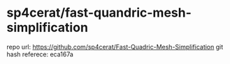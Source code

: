 # sp4cerat/fast-quandric-mesh-simplification

repo url: https://github.com/sp4cerat/Fast-Quadric-Mesh-Simplification
git hash referece: eca167a
